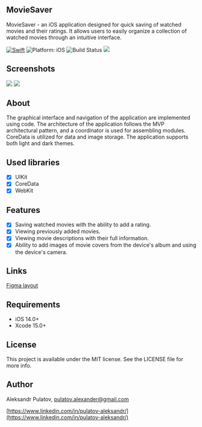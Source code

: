 ## **MovieSaver**

MovieSaver - an iOS application designed for quick saving of watched movies and their ratings. It allows users to easily organize a collection of watched movies through an intuitive interface.

<a href="https://developer.apple.com/swift/"><img src="https://img.shields.io/badge/Swift-5.0-orange.svg" alt="Swift"/></a>
<img src="https://img.shields.io/badge/Platform-iOS%2014.0+-lightgrey.svg" alt="Platform: iOS">
<img src="https://travis-ci.org/louisdh/textor.svg?branch=master" alt="Build Status">
<img src="https://img.shields.io/cocoapods/l/BadgeSwift.svg?style=flat"/>

## Screenshots

<img src="screenshots/demoFirst.gif">
<img src="screenshots/demoSecond.gif">

## About

The graphical interface and navigation of the application are implemented using code. The architecture of the application follows the MVP architectural pattern, and a coordinator is used for assembling modules. CoreData is utilized for data and image storage. The application supports both light and dark themes.

## Used libraries

- [x] UIKit
- [x] CoreData
- [x] WebKit

## Features

- [x] Saving watched movies with the ability to add a rating.
- [x] Viewing previously added movies.
- [x] Viewing movie descriptions with their full information.
- [x] Ability to add images of movie covers from the device's album and using the device's camera.

## Links

[Figma layout](https://www.figma.com/file/xBdRLM4cWqevHWsBbhV3Kc/Movie-Saver?node-id=0%3A1)

## Requirements

- iOS 14.0+
- Xcode 15.0+
  
## License

This project is available under the MIT license. See the LICENSE file for more info.

## Author

Aleksandr Pulatov, [pulatov.alexander@gmail.com](mailto:pulatov.alexander@gmail.com)

[https://www.linkedin.com/in/pulatov-aleksandr/](https://www.linkedin.com/in/pulatov-aleksandr/)
